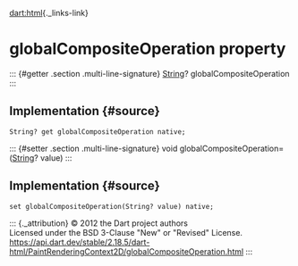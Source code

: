 [dart:html](../../dart-html/dart-html-library){._links-link}

globalCompositeOperation property
=================================

::: {#getter .section .multi-line-signature}
[String](../../dart-core/string-class)? globalCompositeOperation
:::

Implementation {#source}
--------------

``` {.language-dart data-language="dart"}
String? get globalCompositeOperation native;
```

::: {#setter .section .multi-line-signature}
void globalCompositeOperation=([String](../../dart-core/string-class)?
value)
:::

Implementation {#source}
--------------

``` {.language-dart data-language="dart"}
set globalCompositeOperation(String? value) native;
```

::: {._attribution}
© 2012 the Dart project authors\
Licensed under the BSD 3-Clause \"New\" or \"Revised\" License.\
<https://api.dart.dev/stable/2.18.5/dart-html/PaintRenderingContext2D/globalCompositeOperation.html>
:::

